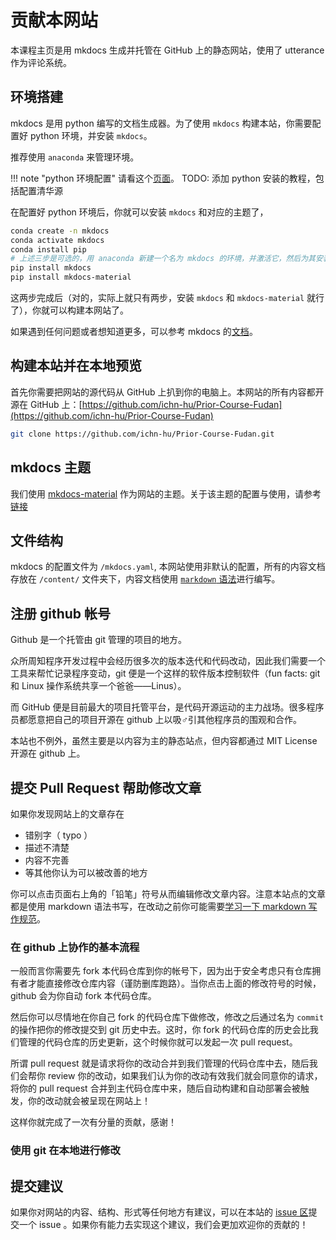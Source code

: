 # 贡献本网站

本课程主页是用 mkdocs 生成并托管在 GitHub 上的静态网站，使用了 utterance 作为评论系统。

## 环境搭建

mkdocs 是用 python 编写的文档生成器。为了使用 `mkdocs` 构建本站，你需要配置好 python 环境，并安装 `mkdocs`。

推荐使用 `anaconda` 来管理环境。

!!! note "python 环境配置"
    请看这个[页面](https://mirrors.tuna.tsinghua.edu.cn/help/anaconda/)。
    TODO: 添加 python 安装的教程，包括配置清华源

在配置好 python 环境后，你就可以安装 `mkdocs` 和对应的主题了，

```bash
conda create -n mkdocs
conda activate mkdocs
conda install pip
# 上述三步是可选的，用 anaconda 新建一个名为 mkdocs 的环境，并激活它，然后为其安装 pip （ python 的包管理器）
pip install mkdocs
pip install mkdocs-material
```

这两步完成后（对的，实际上就只有两步，安装 `mkdocs` 和 `mkdocs-material` 就行了），你就可以构建本网站了。

如果遇到任何问题或者想知道更多，可以参考 mkdocs 的[文档](https://www.mkdocs.org/#installation)。

## 构建本站并在本地预览

首先你需要把网站的源代码从 GitHub 上扒到你的电脑上。本网站的所有内容都开源在 GitHub 上：[https://github.com/ichn-hu/Prior-Course-Fudan](https://github.com/ichn-hu/Prior-Course-Fudan)

```bash
git clone https://github.com/ichn-hu/Prior-Course-Fudan.git
```

## mkdocs 主题

我们使用 [mkdocs-material](https://squidfunk.github.io/mkdocs-material/) 作为网站的主题。关于该主题的配置与使用，请参考[链接](https://squidfunk.github.io/mkdocs-material/)

## 文件结构

mkdocs 的配置文件为 `/mkdocs.yaml`, 本网站使用非默认的配置，所有的内容文档存放在 `/content/` 文件夹下，内容文档使用 [`markdown` 语法]()进行编写。

## 注册 github 帐号

Github 是一个托管由 git 管理的项目的地方。

众所周知程序开发过程中会经历很多次的版本迭代和代码改动，因此我们需要一个工具来帮忙记录程序变动，git 便是一个这样的软件版本控制软件（fun facts: git 和 Linux 操作系统共享一个爸爸——Linus）。

而 GitHub 便是目前最大的项目托管平台，是代码开源运动的主力战场。很多程序员都愿意把自己的项目开源在 github 上以吸♂引其他程序员的围观和合作。

本站也不例外，虽然主要是以内容为主的静态站点，但内容都通过 MIT License 开源在 github 上。

## 提交 Pull Request 帮助修改文章

如果你发现网站上的文章存在

* 错别字（ typo ）
* 描述不清楚
* 内容不完善
* 等其他你认为可以被改善的地方

你可以点击页面右上角的「铅笔」符号从而编辑修改文章内容。注意本站点的文章都是使用 markdown 语法书写，在改动之前你可能需要[学习一下 markdown 写作规范](https://juejin.im/post/5c21ea45e51d453634701bca)。

### 在 github 上协作的基本流程

一般而言你需要先 fork 本代码仓库到你的帐号下，因为出于安全考虑只有仓库拥有者才能直接修改仓库内容（谨防删库跑路）。当你点击上面的修改符号的时候，github 会为你自动 fork 本代码仓库。

然后你可以尽情地在你自己 fork 的代码仓库下做修改，修改之后通过名为 `commit` 的操作把你的修改提交到 git 历史中去。这时，你 fork 的代码仓库的历史会比我们管理的代码仓库的历史更新，这个时候你就可以发起一次 pull request。

所谓 pull request 就是请求将你的改动合并到我们管理的代码仓库中去，随后我们会帮你 review 你的改动，如果我们认为你的改动有效我们就会同意你的请求，将你的 pull request 合并到主代码仓库中来，随后自动构建和自动部署会被触发，你的改动就会被呈现在网站上！

这样你就完成了一次有分量的贡献，感谢！

### 使用 git 在本地进行修改

## 提交建议

如果你对网站的内容、结构、形式等任何地方有建议，可以在本站的 [issue 区](https://github.com/fudan-today/tech/issues)提交一个 issue 。如果你有能力去实现这个建议，我们会更加欢迎你的贡献的！